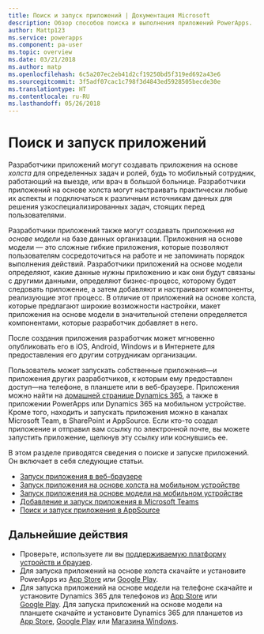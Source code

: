```yaml
---
title: Поиск и запуск приложений | Документация Microsoft
description: Обзор способов поиска и выполнения приложений PowerApps.
author: Mattp123
ms.service: powerapps
ms.component: pa-user
ms.topic: overview
ms.date: 03/21/2018
ms.author: matp
ms.openlocfilehash: 6c5a207ec2eb41d2cf19250bd5f319ed692a43e6
ms.sourcegitcommit: 3f5adf07cac1c798f3d4843ed5928505becde30e
ms.translationtype: HT
ms.contentlocale: ru-RU
ms.lasthandoff: 05/26/2018
---
```

# <a name="how-do-i-find-and-run-apps"></a>Поиск и запуск приложений
Разработчики приложений могут создавать приложения на основе *холста* для определенных задач и ролей, будь то мобильный сотрудник, работающий на выезде, или врач в большой больнице. Разработчики приложений на основе холста могут настраивать практически любые их аспекты и подключаться к различным источникам данных для решения узкоспециализированных задач, стоящих перед пользователями.

Разработчики приложений также могут создавать приложения *на основе модели* на базе данных организации. Приложения на основе модели — это сложные гибкие приложения, которые позволяют пользователям сосредоточиться на работе и не запоминать порядок выполнения действий. Разработчики приложений на основе модели определяют, какие данные нужны приложению и как они будут связаны с другими данными, определяют бизнес-процесс, которому будет следовать приложение, а затем добавляют и настраивают компоненты, реализующие этот процесс. В отличие от приложений на основе холста, которые предлагают широкие возможности настройки, макет приложения на основе модели в значительной степени определяется компонентами, которые разработчик добавляет в него.

После создания приложения разработчик может мгновенно опубликовать его в iOS, Android, Windows и в Интернете для предоставления его другим сотрудникам организации.

Пользователь может запускать собственные приложения&mdash;и приложения других разработчиков, к которым ему предоставлен доступ&mdash;на телефоне, в планшете или в веб-браузере. Приложения можно найти на [домашней странице Dynamics 365](https://home.dynamics.com/), а также в приложении PowerApps или Dynamics 365 на мобильном устройстве. Кроме того, находить и запускать приложения можно в каналах Microsoft Team, в SharePoint и AppSource. Если кто-то создал приложение и отправил вам ссылку по электронной почте, вы можете запустить приложение, щелкнув эту ссылку или коснувшись ее.

В этом разделе приводятся сведения о поиске и запуске приложений. Он включает в себя следующие статьи.

* [Запуск приложения в веб-браузере](run-app-browser.md)
* [Запуск приложения на основе холста на мобильном устройстве](run-app-client.md)
* [Запуск приложения на основе модели на мобильном устройстве](run-app-client-model-driven.md)
* [Добавление и запуск приложения в Microsoft Teams](open-app-embedded-in-teams.md)
* [Поиск и запуск приложения в AppSource](app-source.md)

## <a name="next-steps"></a>Дальнейшие действия
* Проверьте, используете ли вы [поддерживаемую платформу устройств и браузер](../maker/canvas-apps/limits-and-config.md).
* Для запуска приложений на основе холста скачайте и установите PowerApps из [App Store](https://itunes.apple.com/app/powerapps/id1047318566?mt=8) или [Google Play](https://play.google.com/store/apps/details?id=com.microsoft.msapps).
* Для запуска приложений на основе модели на телефоне скачайте и установите Dynamics 365 для телефонов из [App Store](https://itunes.apple.com/app/dynamics-crm-for-phones/id1003997947?ls=1&mt=8) или [Google Play](https://play.google.com/store/apps/details?id=com.microsoft.crm.crmphone). Для запуска приложений на основе модели на планшете скачайте и установите Dynamics 365 для планшетов из [App Store](https://itunes.apple.com/app/microsoft-dynamics-crm/id678800460?mt=8), [Google Play](https://play.google.com/store/apps/details?id=com.microsoft.crm.crmtablet) или [Магазина Windows](https://www.microsoft.com/store/p/microsoft-dynamics-365/9nblggh4rfqp).
